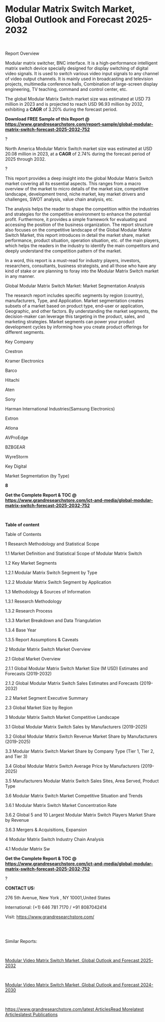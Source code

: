 <h1>Modular Matrix Switch Market, Global Outlook and Forecast 2025-2032</h1><br/><p>Report Overview</p>
 
 
 
 <p>Modular matrix switcher, BNC interface. It is a high-performance intelligent matrix switch device specially designed for display switching of digital video signals. It is used to switch various video input signals to any channel of video output channels. It is mainly used in broadcasting and television projects, multimedia conference halls, Combination of large-screen display engineering, TV teaching, command and control center, etc.</p>
 
 
 
 <p>The global Modular Matrix Switch market size was estimated at USD 73 million in 2023 and is projected to reach USD 96.93 million by 2032, exhibiting a <strong>CAGR</strong> of 3.20% during the forecast period.</p>
 
 
 
 <div><b>Download FREE Sample of this Report @ <a href="https://www.grandresearchstore.com/report-sample/global-modular-matrix-switch-forecast-2025-2032-752">https://www.grandresearchstore.com/report-sample/global-modular-matrix-switch-forecast-2025-2032-752</a></b></div>
 
 
 
 <p>? </p>
 
 
 
 <p>North America Modular Matrix Switch market size was estimated at USD 20.08 million in 2023, at a <strong>CAGR</strong> of 2.74% during the forecast period of 2025 through 2032.</p>
 
 
 
 <p>? </p>
 
 
 
 <p>This report provides a deep insight into the global Modular Matrix Switch market covering all its essential aspects. This ranges from a macro overview of the market to micro details of the market size, competitive landscape, development trend, niche market, key market drivers and challenges, SWOT analysis, value chain analysis, etc.</p>
 
 
 
 <p>The analysis helps the reader to shape the competition within the industries and strategies for the competitive environment to enhance the potential profit. Furthermore, it provides a simple framework for evaluating and accessing the position of the business organization. The report structure also focuses on the competitive landscape of the Global Modular Matrix Switch Market, this report introduces in detail the market share, market performance, product situation, operation situation, etc. of the main players, which helps the readers in the industry to identify the main competitors and deeply understand the competition pattern of the market.</p>
 
 
 
 <p>In a word, this report is a must-read for industry players, investors, researchers, consultants, business strategists, and all those who have any kind of stake or are planning to foray into the Modular Matrix Switch market in any manner.</p>
 
 
 
 <p>Global Modular Matrix Switch Market: Market Segmentation Analysis</p>
 
 
 
 <p>The research report includes specific segments by region (country), manufacturers, Type, and Application. Market segmentation creates subsets of a market based on product type, end-user or application, Geographic, and other factors. By understanding the market segments, the decision-maker can leverage this targeting in the product, sales, and marketing strategies. Market segments can power your product development cycles by informing how you create product offerings for different segments.</p>
 
 
 
 <p>Key Company</p>
 
 
 
 <p>Crestron</p>
 
 
 
 <p>Kramer Electronics</p>
 
 
 
 <p>Barco</p>
 
 
 
 <p>Hitachi</p>
 
 
 
 <p>Aten</p>
 
 
 
 <p>Sony</p>
 
 
 
 <p>Harman International Industries(Samsung Electronics)</p>
 
 
 
 <p>Extron</p>
 
 
 
 <p>Atlona</p>
 
 
 
 <p>AVProEdge</p>
 
 
 
 <p>BZBGEAR</p>
 
 
 
 <p>WyreStorm</p>
 
 
 
 <p>Key Digital</p>
 
 
 
 <p>Market Segmentation (by Type)</p>
 
 
 
 <p><strong>8</strong></p>
 
 
 
 <div><b>Get the Complete Report & TOC @ <a href="https://www.grandresearchstore.com/ict-and-media/global-modular-matrix-switch-forecast-2025-2032-752">https://www.grandresearchstore.com/ict-and-media/global-modular-matrix-switch-forecast-2025-2032-752</a></b></div>
 
 
 
 <p><br />
 
 <b>Table of content</b></p>
 
 
 
 <p>Table of Contents<br />
 
 1 Research Methodology and Statistical Scope<br />
 
 1.1 Market Definition and Statistical Scope of Modular Matrix Switch<br />
 
 1.2 Key Market Segments<br />
 
 1.2.1 Modular Matrix Switch Segment by Type<br />
 
 1.2.2 Modular Matrix Switch Segment by Application<br />
 
 1.3 Methodology & Sources of Information<br />
 
 1.3.1 Research Methodology<br />
 
 1.3.2 Research Process<br />
 
 1.3.3 Market Breakdown and Data Triangulation<br />
 
 1.3.4 Base Year<br />
 
 1.3.5 Report Assumptions & Caveats<br />
 
 2 Modular Matrix Switch Market Overview<br />
 
 2.1 Global Market Overview<br />
 
 2.1.1 Global Modular Matrix Switch Market Size (M USD) Estimates and Forecasts (2019-2032)<br />
 
 2.1.2 Global Modular Matrix Switch Sales Estimates and Forecasts (2019-2032)<br />
 
 2.2 Market Segment Executive Summary<br />
 
 2.3 Global Market Size by Region<br />
 
 3 Modular Matrix Switch Market Competitive Landscape<br />
 
 3.1 Global Modular Matrix Switch Sales by Manufacturers (2019-2025)<br />
 
 3.2 Global Modular Matrix Switch Revenue Market Share by Manufacturers (2019-2025)<br />
 
 3.3 Modular Matrix Switch Market Share by Company Type (Tier 1, Tier 2, and Tier 3)<br />
 
 3.4 Global Modular Matrix Switch Average Price by Manufacturers (2019-2025)<br />
 
 3.5 Manufacturers Modular Matrix Switch Sales Sites, Area Served, Product Type<br />
 
 3.6 Modular Matrix Switch Market Competitive Situation and Trends<br />
 
 3.6.1 Modular Matrix Switch Market Concentration Rate<br />
 
 3.6.2 Global 5 and 10 Largest Modular Matrix Switch Players Market Share by Revenue<br />
 
 3.6.3 Mergers & Acquisitions, Expansion<br />
 
 4 Modular Matrix Switch Industry Chain Analysis<br />
 
 4.1 Modular Matrix Sw</p>
 
 
 
 <div><b>Get the Complete Report & TOC @ <a href="https://www.grandresearchstore.com/ict-and-media/global-modular-matrix-switch-forecast-2025-2032-752">https://www.grandresearchstore.com/ict-and-media/global-modular-matrix-switch-forecast-2025-2032-752</a></b></div>
 
 
 
 <p>? </p>
 
 
 
 <p><b>CONTACT US:</b><br />
 
 276 5th Avenue, New York , NY 10001,United States<br />
 
 International: (+1) 646 781 7170 / +91 8087042414<br />
 
 Visit: <a href="https://www.grandresearchstore.com/">https://www.grandresearchstore.com/</a><br />
 
 <br />
 
 <br />
 
 Similar Reports:<br />
 
 <br />
 
 <a href="https://www.grandresearchstore.com/ict-and-media/global-modular-video-matrix-switch-forecast-2025-2032-504">Modular Video Matrix Switch Market, Global Outlook and Forecast 2025-2032 </a><br />
 
 <br />
 
 <a href="https://www.grandresearchstore.com/ict-and-media/global-modular-video-matrix-switch-forecast-2024-2030-685">Modular Video Matrix Switch Market, Global Outlook and Forecast 2024-2030</a><br />
 
 <br />
 
 <a href="https://gyeongbokgung.com">https://www.grandresearchstore.com/</a><a href="https://hallyeomaritime.com">latest Articles</a><a href="https://jingwansa.com">Read More</a><a href="https://nguoiviet.jp/">latest Articles</a><a href="https://www.intelmarketresearch.com/">latest Publications</a></p>